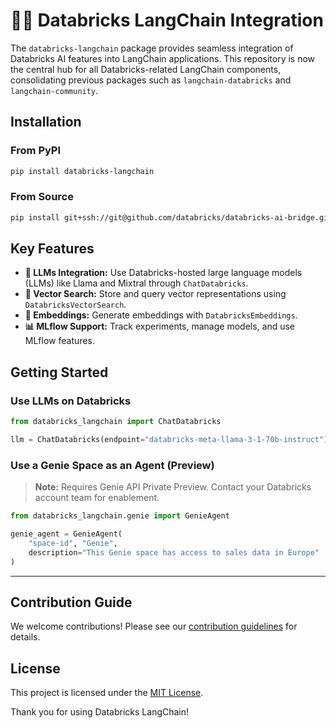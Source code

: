 # 🦜🔗 Databricks LangChain Integration

The `databricks-langchain` package provides seamless integration of Databricks AI features into LangChain applications. This repository is now the central hub for all Databricks-related LangChain components, consolidating previous packages such as `langchain-databricks` and `langchain-community`.

## Installation

### From PyPI
```sh
pip install databricks-langchain
```

### From Source
```sh
pip install git+ssh://git@github.com/databricks/databricks-ai-bridge.git#subdirectory=integrations/langchain
```

## Key Features

- **🤖 LLMs Integration:** Use Databricks-hosted large language models (LLMs) like Llama and Mixtral through `ChatDatabricks`.
- **📐 Vector Search:** Store and query vector representations using `DatabricksVectorSearch`.
- **🔢 Embeddings:** Generate embeddings with `DatabricksEmbeddings`.
- **📊 MLflow Support:** Track experiments, manage models, and use MLflow features.

## Getting Started

### Use LLMs on Databricks
```python
from databricks_langchain import ChatDatabricks

llm = ChatDatabricks(endpoint="databricks-meta-llama-3-1-70b-instruct")
```

### Use a Genie Space as an Agent (Preview)
> **Note:** Requires Genie API Private Preview. Contact your Databricks account team for enablement.

```python
from databricks_langchain.genie import GenieAgent

genie_agent = GenieAgent(
    "space-id", "Genie",
    description="This Genie space has access to sales data in Europe"
)
```

---

## Contribution Guide
We welcome contributions! Please see our [contribution guidelines](https://github.com/databricks/databricks-ai-bridge/tree/main/integrations/langchain) for details.

## License
This project is licensed under the [MIT License](LICENSE).

Thank you for using Databricks LangChain!

